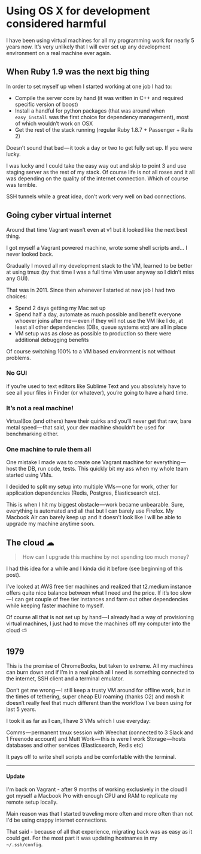 # Using OS X for development considered harmful

I have been using virtual machines for all my programming work for nearly 5 years now. It’s very unlikely that I will ever set up any development environment on a real machine ever again.

## When Ruby 1.9 was the next big thing

In order to set myself up when I started working at one job I had to:

- Compile the server core by hand (it was written in C++ and required specific version of boost)
- Install a handful for python packages (that was around when `easy_install` was the first choice for dependency management), most of which wouldn’t work on OSX
- Get the rest of the stack running (regular Ruby 1.8.7 + Passenger + Rails 2)

Doesn’t sound that bad — it took a day or two to get fully set up. If you were lucky.

I was lucky and I could take the easy way out and skip to point 3 and use staging server as the rest of my stack. Of course life is not all roses and it all was depending on the quality of the internet connection. Which of course was terrible.

SSH tunnels while a great idea, don’t work very well on bad connections.

## Going cyber virtual internet

Around that time Vagrant wasn’t even at v1 but it looked like the next best thing.

I got myself a Vagrant powered machine, wrote some shell scripts and… I never looked back.

Gradually I moved all my development stack to the VM, learned to be better at using tmux (by that time I was a full time Vim user anyway so I didn’t miss any GUI).

That was in 2011. Since then whenever I started at new job I had two choices:

- Spend 2 days getting my Mac set up
- Spend half a day, automate as much possible and benefit everyone whoever joins after me — even if they will not use the VM like I do, at least all other dependencies (DBs, queue systems etc) are all in place
- VM setup was as close as possible to production so there were additional debugging benefits

Of course switching 100% to a VM based environment is not without problems.

### No GUI

if you’re used to text editors like Sublime Text and you absolutely have to see all your files in Finder (or whatever), you’re going to have a hard time.

### It’s not a real machine!

VirtualBox (and others) have their quirks and you’ll never get that raw, bare metal speed — that said, your dev machine shouldn’t be used for benchmarking either.

### One machine to rule them all

One mistake I made was to create one Vagrant machine for everything — host the DB, run code, tests. This quickly bit my ass when my whole team started using VMs.

I decided to split my setup into multiple VMs — one for work, other for application dependencies (Redis, Postgres, Elasticsearch etc).

This is when I hit my biggest obstacle — work became unbearable. Sure, everything is automated and all that but I can barely use Firefox. My Macbook Air can barely keep up and it doesn’t look like I will be able to upgrade my machine anytime soon.

## The cloud ☁

>️ How can I upgrade this machine by not spending too much money?

I had this idea for a while and I kinda did it before (see beginning of this post).

I’ve looked at AWS free tier machines and realized that t2.medium instance offers quite nice balance between what I need and the price. If it’s too slow — I can get couple of free tier instances and farm out other dependencies while keeping faster machine to myself.

Of course all that is not set up by hand — I already had a way of provisioning virtual machines, I just had to move the machines off my computer into the cloud ⛅️

## 1979

This is the promise of ChromeBooks, but taken to extreme. All my machines can burn down and if I’m in a real pinch all I need is something connected to the internet, SSH client and a terminal emulator.

Don’t get me wrong — I still keep a trusty VM around for offline work, but in the times of tethering, super cheap EU roaming (thanks O2) and mosh it doesn’t really feel that much different than the workflow I’ve been using for last 5 years.

I took it as far as I can, I have 3 VMs which I use everyday:

Comms — permanent tmux session with Weechat (connected to 3 Slack and 1 Freenode account) and Mutt
Work — this is were I work
Storage — hosts databases and other services (Elasticsearch, Redis etc)

It pays off to write shell scripts and be comfortable with the terminal.


---

#### Update

I'm back on Vagrant - after 9 months of working exclusively in the cloud I got myself a Macbook Pro
with enough CPU and RAM to replicate my remote setup locally.

Main reason was that I started traveling more often and more often than not I'd be using crappy
internet connections.

That said - because of all that experience, migrating back was as easy as it could get. For the most
part it was updating hostnames in my `~/.ssh/config`.
